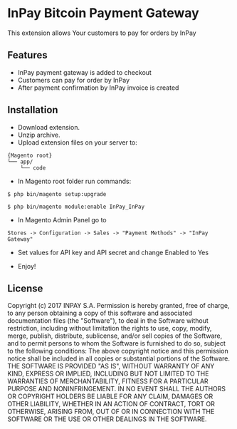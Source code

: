 # InPay Bitcoin Payment Gateway

This extension allows Your customers to pay for orders by InPay

## Features

* InPay payment gateway is added to checkout 
* Customers can pay for order by InPay
* After payment confirmation by InPay invoice is created


## Installation
* Download extension.
* Unzip archive.
* Upload extension files on your server to:

```
{Magento root}
└── app/
    └── code    
```
* In Magento root folder run commands:  

```
$ php bin/magento setup:upgrade
```

```
$ php bin/magento module:enable InPay_InPay
```

* In Magento Admin Panel go to 

```
Stores -> Configuration -> Sales -> "Payment Methods" -> "InPay Gateway"
```

* Set values for API key and API secret and change Enabled to Yes


* Enjoy!  



## License

Copyright (c) 2017 INPAY S.A.
Permission is hereby granted, free of charge, to any person obtaining a copy
of this software and associated documentation files (the "Software"), to deal
in the Software without restriction, including without limitation the rights
to use, copy, modify, merge, publish, distribute, sublicense, and/or sell
copies of the Software, and to permit persons to whom the Software is
furnished to do so, subject to the following conditions:
The above copyright notice and this permission notice shall be included in all copies or substantial portions of the Software.
THE SOFTWARE IS PROVIDED "AS IS", WITHOUT WARRANTY OF ANY KIND, EXPRESS OR
IMPLIED, INCLUDING BUT NOT LIMITED TO THE WARRANTIES OF MERCHANTABILITY,
FITNESS FOR A PARTICULAR PURPOSE AND NONINFRINGEMENT. IN NO EVENT SHALL THE AUTHORS OR COPYRIGHT HOLDERS BE 
LIABLE FOR ANY CLAIM, DAMAGES OR OTHER LIABILITY, WHETHER IN AN ACTION OF CONTRACT, TORT OR OTHERWISE, ARISING FROM, 
OUT OF OR IN CONNECTION WITH THE SOFTWARE OR THE USE OR OTHER DEALINGS IN THE SOFTWARE.
